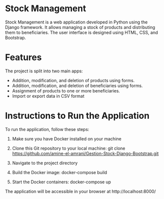 # Stock Management

Stock Management is a web application developed in Python using the Django framework. It allows managing a stock of products and distributing them to beneficiaries. The user interface is designed using HTML, CSS, and Bootstrap.

# Features

The project is split into two main apps:

- Addition, modification, and deletion of products using forms.
- Addition, modification, and deletion of beneficiaries using forms.
- Assignment of products to one or more beneficiaries.
- Import or export data in CSV format

# Instructions to Run the Application

To run the application, follow these steps:

1. Make sure you have Docker installed on your machine

2. Clone this Git repository to your local machine:
git clone https://github.com/amine-el-amrani/Gestion-Stock-Django-Bootstrap.git

3. Navigate to the project directory

4. Build the Docker image:
docker-compose build

5. Start the Docker containers:
docker-compose up

The application will be accessible in your browser at http://localhost:8000/